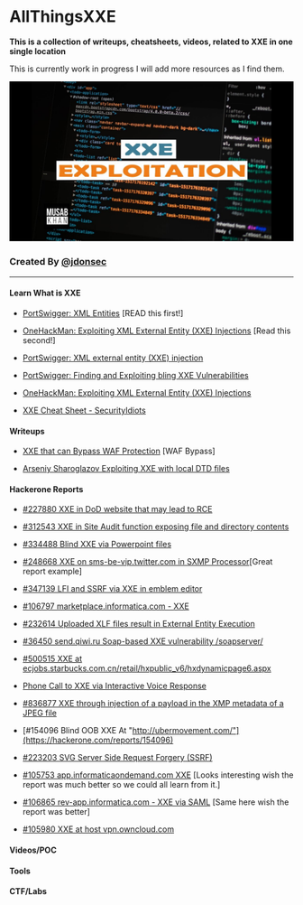 # AllThingsXXE
**This is a collection of writeups, cheatsheets, videos, related to XXE in one single location**

This is currently work in progress I will add more resources as I find them.

![XXE Logo](/images/logo.jpg)

### Created By [@jdonsec](https://twitter.com/jdonsec)

---
#### Learn What is XXE

- [PortSwigger: XML Entities](https://portswigger.net/web-security/xxe/xml-entities) [READ this first!]

- [OneHackMan: Exploiting XML External Entity (XXE) Injections](https://medium.com/@onehackman/exploiting-xml-external-entity-xxe-injections-b0e3eac388f9) [Read this second!]

- [PortSwigger: XML external entity (XXE) injection](https://portswigger.net/web-security/xxe)

- [PortSwigger: Finding and Exploiting bling XXE Vulnerabilities](https://portswigger.net/web-security/xxe/blind)

- [OneHackMan: Exploiting XML External Entity (XXE) Injections](https://medium.com/@onehackman/exploiting-xml-external-entity-xxe-injections-b0e3eac388f9)

- [XXE Cheat Sheet - SecurityIdiots](https://www.securityidiots.com/Web-Pentest/XXE)

#### Writeups

- [XXE that can Bypass WAF Protection](https://lab.wallarm.com/xxe-that-can-bypass-waf-protection-98f679452ce0/) [WAF Bypass]

- [Arseniy Sharoglazov Exploiting XXE with local DTD files](https://mohemiv.com/tags/xxe/)


#### Hackerone Reports

- [#227880 XXE in DoD website that may lead to RCE](https://hackerone.com/reports/227880)

- [#312543 XXE in Site Audit function exposing file and directory contents](https://hackerone.com/reports/312543)

- [#334488 Blind XXE via Powerpoint files](https://hackerone.com/reports/334488)

- [#248668 XXE on sms-be-vip.twitter.com in SXMP Processor](https://hackerone.com/reports/248668)[Great report example]

- [#347139 LFI and SSRF via XXE in emblem editor](https://hackerone.com/reports/347139)

- [#106797 marketplace.informatica.com - XXE](https://hackerone.com/reports/106797)

- [#232614 Uploaded XLF files result in External Entity Execution](https://hackerone.com/reports/232614)

- [#36450 send.qiwi.ru Soap-based XXE vulnerability /soapserver/](https://hackerone.com/reports/36450)

- [#500515 XXE at ecjobs.starbucks.com.cn/retail/hxpublic_v6/hxdynamicpage6.aspx](https://hackerone.com/reports/500515)

- [Phone Call to XXE via Interactive Voice Response](https://hackerone.com/reports/395296)

- [#836877 XXE through injection of a payload in the XMP metadata of a JPEG file](https://hackerone.com/reports/836877)

- [#154096 Blind OOB XXE At "http://ubermovement.com/"](https://hackerone.com/reports/154096)

- [#223203 SVG Server Side Request Forgery (SSRF)](https://hackerone.com/reports/223203)

- [#105753 app.informaticaondemand.com XXE](https://hackerone.com/reports/105753) [Looks interesting wish the report was much better so we could all learn from it.]

- [#106865 rev-app.informatica.com - XXE via SAML](https://hackerone.com/reports/106865) [Same here wish the report was better]

- [#105980 XXE at host vpn.owncloud.com](https://hackerone.com/reports/105980)


#### Videos/POC




#### Tools
 

#### CTF/Labs


